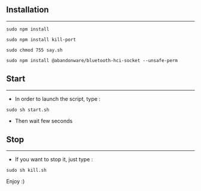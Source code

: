 ## Installation
___

```
sudo npm install
```

```
sudo npm install kill-port
```

```
sudo chmod 755 say.sh
```

```
sudo npm install @abandonware/bluetooth-hci-socket --unsafe-perm
```

## Start
___

- In order to launch the script, type :

```
sudo sh start.sh
```

- Then wait few seconds

## Stop
___

- If you want to stop it, just type :

```
sudo sh kill.sh
```

Enjoy :)


